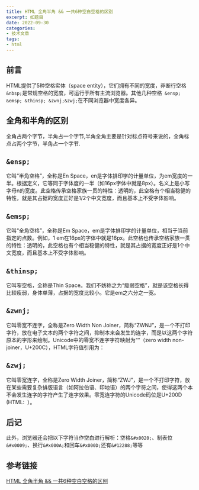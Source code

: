 ```yaml
---
title: HTML 全角半角 && 一共6种空白空格的区别
excerpt: 如题目
date: 2022-09-30
categories:
- 技术文章
tags:
- html
---
```


## 前言
HTML提供了5种空格实体（space entity），它们拥有不同的宽度，非断行空格`&nbsp;`是常规空格的宽度，可运行于所有主流浏览器。其他几种空格` &ensp; &emsp; &thinsp; &zwnj;&zwj;`在不同浏览器中宽度各异。

## 全角和半角的区别
全角占两个字节，半角占一个字节,半角全角主要是针对标点符号来说的，全角标点占两个字节，半角占一个字节.

## `&ensp;`
它叫“半角空格”，全称是En Space，en是字体排印学的计量单位，为em宽度的一半。根据定义，它等同于字体度的一半（如16px字体中就是8px）。名义上是小写字母n的宽度。此空格传承空格家族一贯的特性：透明的，此空格有个相当稳健的特性，就是其占据的宽度正好是1/2个中文宽度，而且基本上不受字体影响。

## `&emsp;`
它叫“全角空格”，全称是Em Space，em是字体排印学的计量单位，相当于当前指定的点数。例如，1 em在16px的字体中就是16px。此空格也传承空格家族一贯的特性：透明的，此空格也有个相当稳健的特性，就是其占据的宽度正好是1个中文宽度，而且基本上不受字体影响。

## `&thinsp;`
它叫窄空格，全称是Thin Space。我们不妨称之为“瘦弱空格”，就是该空格长得比较瘦弱，身体单薄，占据的宽度比较小。它是em之六分之一宽。

## `&zwnj;`
它叫零宽不连字，全称是Zero Width Non Joiner，简称“ZWNJ”，是一个不打印字符，放在电子文本的两个字符之间，抑制本来会发生的连字，而是以这两个字符原本的字形来绘制。Unicode中的零宽不连字字符映射为“”（zero width non-joiner，U+200C），HTML字符值引用为： &#8204;

## `&zwj;`
它叫零宽连字，全称是Zero Width Joiner，简称“ZWJ”，是一个不打印字符，放在某些需要复杂排版语言（如阿拉伯语、印地语）的两个字符之间，使得这两个本不会发生连字的字符产生了连字效果。零宽连字符的Unicode码位是U+200D (HTML: &#8205; &zwj;）。

## 后记
此外，浏览器还会把以下字符当作空白进行解析：空格`&#x0020;`、制表位`&#x0009;`、换行`&#x000A;`和回车`&#x000D;`还有`&#12288;`等等

## 参考链接
[HTML 全角半角 && 一共6种空白空格的区别](http://www.what21.com/article/view/b_html_1484884618361.html)